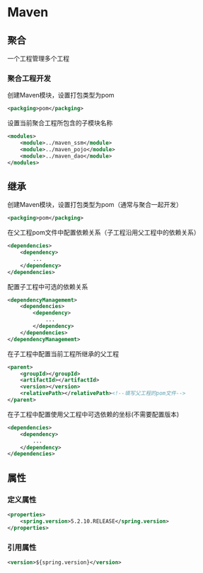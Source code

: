# Maven

## 聚合

一个工程管理多个工程

### 聚合工程开发

创建Maven模块，设置打包类型为pom

```xml
<packging>pom</packging>
```

设置当前聚合工程所包含的子模块名称

```xml
<modules>
	<module>../maven_ssm</module>
    <module>../maven_pojo</module>
    <module>../maven_dao</module>
</modules>
```

## 继承

创建Maven模块，设置打包类型为pom（通常与聚合一起开发）

```xml
<packging>pom</packging>
```

在父工程pom文件中配置依赖关系（子工程沿用父工程中的依赖关系）

```xml
<dependencies>
	<dependency>
    	...
    </dependency>
</dependencies>
```

配置子工程中可选的依赖关系

```xml
<dependencyManagememt>
	<dependencies>
    	<dependency>
        	...
        </dependency>
    </dependencies>
</dependencyManagememt>
```

在子工程中配置当前工程所继承的父工程

```xml
<parent>
	<groupId></groupId>
    <artifactId></artifactId>
	<version></version>
    <relativePath></relativePath><!--填写父工程的pom文件-->
</parent>
```

在子工程中配置使用父工程中可选依赖的坐标(不需要配置版本)

```xml
<dependencies>
	<dependency>
    	...
    </dependency>
</dependencies>
```

## 属性

### 定义属性

```xml
<properties>
	<spring.version>5.2.10.RELEASE</spring.version>
</properties>
```

### 引用属性

```xml
<version>${spring.version}</version>
```

